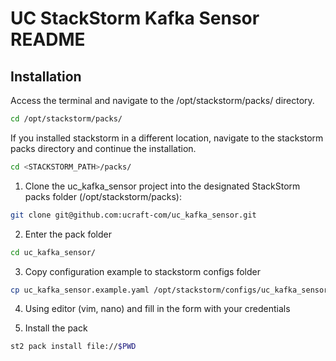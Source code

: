 # UC StackStorm Kafka Sensor README

## Installation

Access the terminal and navigate to the /opt/stackstorm/packs/ directory. 

```bash
cd /opt/stackstorm/packs/
```

If you installed stackstorm in a different location, navigate to the stackstorm packs directory and continue the installation.

```bash
cd <STACKSTORM_PATH>/packs/
```

1. Clone the uc_kafka_sensor project into the designated StackStorm packs folder (/opt/stackstorm/packs):

```bash
git clone git@github.com:ucraft-com/uc_kafka_sensor.git
```

2. Enter the pack folder
```bash
cd uc_kafka_sensor/
```

3. Copy configuration example to stackstorm configs folder

```bash
cp uc_kafka_sensor.example.yaml /opt/stackstorm/configs/uc_kafka_sensor.yaml
```

4. Using editor (vim, nano) and fill in the form with your credentials

5. Install the pack

```bash
st2 pack install file://$PWD
```
